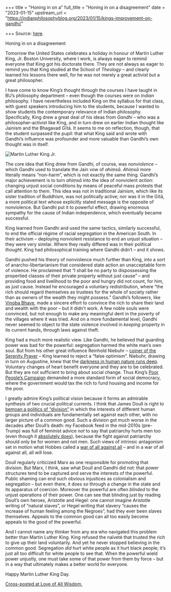 +++
title = "Honing in on a"
full_title = "Honing in on a disagreement"
date = "2023-01-15"
upstream_url = "https://indianphilosophyblog.org/2023/01/15/kings-improvement-on-gandhi/"

+++
Source: [here](https://indianphilosophyblog.org/2023/01/15/kings-improvement-on-gandhi/).

Honing in on a disagreement

Tomorrow the United States celebrates a holiday in honour of Martin Luther King, Jr. Boston University, where I work, is always eager to remind everyone that King got his doctorate there. They are not always as eager to remind you that King studied at the School of *Theology* – and clearly learned his lessons there well, for he was not merely a great activist but a great philosopher.

I have come to know King’s thought through the courses I have taught in BU’s philosophy department – even though the courses were on *Indian* philosophy. I have nevertheless included King on the syllabus for that class, with guest speakers introducing him to the students, because I wanted to show students the contemporary relevance of Indian philosophy. Specifically, King drew a great deal of his ideas from *Gandhi* – who was a philosopher-activist like King, and in turn drew on earlier Indian thought like Jainism and the Bhagavad Gītā. It seems to me on reflection, though, that the student surpassed the pupil: that what King said and wrote with Gandhi’s influence was profounder and more valuable than Gandhi’s own thought was in itself.

![Martin Luther King Jr.](https://loveofallwisdom.com/wp-content/uploads/2023/01/Martin_Luther_King_Jr-912x1024-1.jpg)

The core idea that King drew from Gandhi, of course, was *nonviolence* – which Gandhi used to translate the Jain vow of *ahiṃsā*. *Ahiṃsā* more literally means “non-harm”, which is not exactly the same thing. Gandhi’s major achievement is to turn *ahiṃsā* into the idea of nonviolent *action*: changing unjust social conditions by means of peaceful mass protests that call attention to them. This idea was not in traditional Jainism, which like its sister tradition of Buddhism, was not politically active; nor was it in the Gītā, a more political text whose explicitly stated message is the opposite of nonviolence. But Gandhi put it to powerful effect, drawing enormous sympathy for the cause of Indian independence, which eventually became successful.

King learned from Gandhi and used the same tactics, similarly successful, to end the official régime of racial segregation in the American South. In their activism – deploying nonviolent resistance to end an unjust situation – they were very similar. Where they really differed was in their political *thought*. King had philosophical training where Gandhi didn’t – and it shows.

Gandhi pushed his theory of nonviolence much further than King, into a sort of anarcho-libertarianism that considered state action an unacceptable form of violence. He proclaimed that “I shall be no party to dispossessing the propertied classes of their private property without just cause” – and providing food and livelihood to the poor and hungry did not count, for him, as just cause. Instead he encouraged a voluntary redistribution, where “the rich should regard themselves as trustees for the whole of society rather than as owners of the wealth they might possess.” Gandhi’s followers, like [Vinoba Bhave](https://en.wikipedia.org/wiki/Vinoba_Bhave), made a sincere effort to convince the rich to share their land and wealth with the poor – but it didn’t work. A few noble souls were convinced, but not enough to make any meaningful dent in the poverty of the villages where it was tried. And on a more fundamental level, Gandhi never seemed to object to the state violence involved in *keeping* property in its current hands, through laws against theft.

King had a much more realistic view. Like Gandhi, he believed that guarding power was bad for the powerful: segregation harmed the white man’s own soul. But from his other great influence Reinhold Niebuhr – [coiner of the Serenity Prayer](https://loveofallwisdom.com/blog/2021/06/the-courage-to-change-the-things-we-can/) – King learned to reject a “false optimism”. Niebuhr, drawing in turn on Augustine, knew that the [darkness in human nature runs deep](https://loveofallwisdom.com/blog/2012/07/the-dark-side-of-human-nature/). Voluntary changes of heart benefit everyone and they are to be celebrated. But they are not sufficient to bring about social change. Thus King’s [Poor People’s Campaign](https://en.wikipedia.org/wiki/Poor_People's_Campaign) demanded a more standard form of social democracy, where the government would tax the rich to fund housing and income for the poor.

I greatly admire King’s political vision because it forms an admirable synthesis of two crucial political currents. I think that James Doull is right to [bemoan a politics of “division”](https://loveofallwisdom.com/blog/2013/08/hegel-after-hegel-ii/) in which the interests of different human groups and individuals are fundamentally set against each other, with no larger picture of a common good. Such a division got much worse in the decades after Doull’s death: my Facebook feed in the mid-2010s (pre-Trump) was full of feminist advice *not* to say that patriarchy hurts men too (even though it [absolutely does](https://crimethinc.com/posters/gender-subversion-kit)), because the fight against patriarchy should only be for women and not men. Such views of intrinsic antagonism set in motion what Hobbes called a [war of all against all](https://en.wikipedia.org/wiki/Bellum_omnium_contra_omnes) – and in a war of all against all, all will lose.

Doull regularly criticized Marx as one responsible for promoting that division. But Marx, I think, saw what Doull and Gandhi did not: that power structures tend to be captured and serve the interests of the powerful. Public shaming can end such obvious injustices as colonialism and segregation – but even there, it does so through a change in the state and its apparatus of coercion. Moreover the powerful are often *blinded* to the unjust operations of their power. One can see that blinding just by reading Doull’s own heroes, Aristotle and Hegel: one cannot imagine Aristotle writing of “natural slaves”, or Hegel writing that slavery “causes the increase of human feeling among the Negroes”, had they ever been slaves themselves. Appeals to the common good can all too easily become appeals to the good of the powerful.

And I cannot name any thinker from any era who navigated this problem better than Martin Luther King. King refused the naïveté that trusted the rich to give up their land voluntarily. And yet he never stopped believing in the common good. Segregation *did* hurt white people as it hurt black people; it’s just all too difficult for white people to see that. When the powerful wield power unjustly, one must take some of that power from them by force – but in a way that ultimately makes a better world for everyone.

Happy Martin Luther King Day.

[Cross-posted at Love of All Wisdom.](https://loveofallwisdom.com/blog/2023/01/kings-improvement-on-gandhi)
